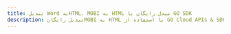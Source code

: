 ---title: تبدیل Word بهHTML، MOBI به HTML مبدل رایگان یا GO SDKdescription: تبدیل رایگانMOBI به HTML با استفاده از GO Cloud APIs & SDK. همچنین اسناد Microsoft Word و OpenOffice را در Cloud ایجاد، ویرایش و رندر کنید.---